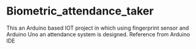 # Biometric_attendance_taker
This an Arduino based IOT project in which using fingerprint sensor and Arduino Uno an attendance system is designed.
Reference from Arduino IDE
